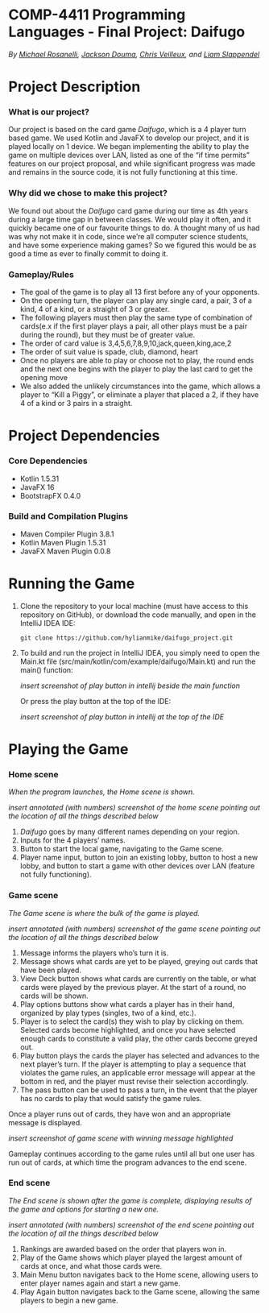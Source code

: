 # COMP-4411 Programming Languages - Final Project: Daifugo
*By [Michael Rosanelli](https://github.com/hylianmike), [Jackson Douma](https://github.com/JackDouma), [Chris Veilleux](https://github.com/chris-veilleux), and [Liam Slappendel](https://github.com/LiamSlappendel)*

# Project Description
### What is our project?
Our project is based on the card game *Daifugo*, which is a 4 player turn based game. We used Kotlin and JavaFX to develop our project, and it is played locally on 1 device. We began implementing the ability to play the game on multiple devices over LAN, listed as one of the “if time permits” features on our project proposal, and while significant progress was made and remains in the source code, it is not fully functioning at this time.
### Why did we chose to make this project?
We found out about the *Daifugo* card game during our time as 4th years during a large time gap in between classes. We would play it often, and it quickly became one of our favourite things to do. A thought many of us had was why not make it in code, since we’re all computer science students, and have some experience making games? So we figured this would be as good a time as ever to finally commit to doing it.
### Gameplay/Rules
* The goal of the game is to play all 13 first before any of your opponents.
* On the opening turn, the player can play any single card, a pair, 3 of a kind, 4 of a kind, or a straight of 3 or greater.
* The following players must then play the same type of combination of cards(e.x if the first player plays a pair, all other plays must be a pair during the round), but they must be of greater value.
* The order of card value is 3,4,5,6,7,8,9,10,jack,queen,king,ace,2
* The order of suit value is spade, club, diamond, heart
* Once no players are able to play or choose not to play, the round ends and the next one begins with the player to play the last card to get the opening move
* We also added the unlikely circumstances into the game, which allows a player to “Kill a Piggy”, or eliminate a player that placed a 2, if they have 4 of a kind or 3 pairs in a straight.

# Project Dependencies
### Core Dependencies
* Kotlin 1.5.31
* JavaFX 16
* BootstrapFX 0.4.0
### Build and Compilation Plugins
* Maven Compiler Plugin 3.8.1
* Kotlin Maven Plugin 1.5.31
* JavaFX Maven Plugin 0.0.8

# Running the Game
1. Clone the repository to your local machine (must have access to this repository on GitHub), or download the code manually, and open in the IntelliJ IDEA IDE:
   ```
   git clone https://github.com/hylianmike/daifugo_project.git
   ```
2. To build and run the project in IntelliJ IDEA, you simply need to open the Main.kt file (src/main/kotlin/com/example/daifugo/Main.kt) and run the main() function:

   *insert screenshot of play button in intellij beside the main function*
   
   Or press the play button at the top of the IDE:
   
   *insert screenshot of play button in intellij at the top of the IDE*

# Playing the Game
### Home scene
*When the program launches, the Home scene is shown.*

*insert annotated (with numbers) screenshot of the home scene pointing out the location of all the things described below*

1. *Daifugo* goes by many different names depending on your region.
2. Inputs for the 4 players’ names.
3. Button to start the local game, navigating to the Game scene.
4. Player name input, button to join an existing lobby, button to host a new lobby, and button to start a game with other devices over LAN (feature not fully functioning).

### Game scene
*The Game scene is where the bulk of the game is played.*

*insert annotated (with numbers) screenshot of the game scene pointing out the location of all the things described below*

1. Message informs the players who’s turn it is.
2. Message shows what cards are yet to be played, greying out cards that have been played.
3. View Deck button shows what cards are currently on the table, or what cards were played by the previous player. At the start of a round, no cards will be shown.
4. Play options buttons show what cards a player has in their hand, organized by play types (singles, two of a kind, etc.).
5. Player is to select the card(s) they wish to play by clicking on them. Selected cards become highlighted, and once you have selected enough cards to constitute a valid play, the other cards become greyed out.
6. Play button plays the cards the player has selected and advances to the next player’s turn. If the player is attempting to play a sequence that violates the game rules, an applicable error message will appear at the bottom in red, and the player must revise their selection accordingly.
7. The pass button can be used to pass a turn, in the event that the player has no cards to play that would satisfy the game rules.

Once a player runs out of cards, they have won and an appropriate message is displayed.

*insert screenshot of game scene with winning message highlighted*

Gameplay continues according to the game rules until all but one user has run out of cards, at which time the program advances to the end scene.

### End scene
*The End scene is shown after the game is complete, displaying results of the game and options for starting a new one.*

*insert annotated (with numbers) screenshot of the end scene pointing out the location of all the things described below*

1. Rankings are awarded based on the order that players won in.
2. Play of the Game shows which player played the largest amount of cards at once, and what those cards were.
3. Main Menu button navigates back to the Home scene, allowing users to enter player names again and start a new game.
4. Play Again button navigates back to the Game scene, allowing the same players to begin a new game.
